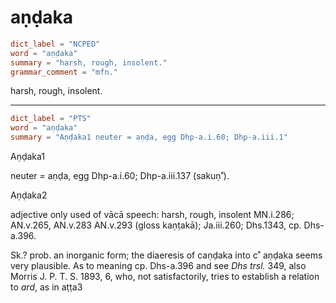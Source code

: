 # aṇḍaka

``` toml
dict_label = "NCPED"
word = "aṇḍaka"
summary = "harsh, rough, insolent."
grammar_comment = "mfn."
```

harsh, rough, insolent.

--------------------

``` toml
dict_label = "PTS"
word = "aṇḍaka"
summary = "Aṇḍaka1 neuter = aṇḍa, egg Dhp-a.i.60; Dhp-a.iii.1"
```

Aṇḍaka1

neuter = aṇḍa, egg Dhp\-a.i.60; Dhp\-a.iii.137 (sakuṇ˚).

Aṇḍaka2

adjective only used of vācā speech: harsh, rough, insolent MN.i.286; AN.v.265, AN.v.283 AN.v.293 (gloss kaṇṭakā); Ja.iii.260; Dhs.1343, cp. Dhs\-a.396.

Sk.? prob. an inorganic form; the diaeresis of caṇḍaka into c˚ aṇḍaka seems very plausible. As to meaning cp. Dhs\-a.396 and see *Dhs trsl.* 349, also Morris J. P. T. S. 1893, 6, who, not satisfactorily, tries to establish a relation to *ard*, as in aṭṭa3

